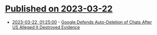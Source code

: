 # [Published on 2023-03-22](index.md)

* [2023-03-22, 01:25:00](https://yro.slashdot.org/story/23/03/21/228240/google-defends-auto-deletion-of-chats-after-us-alleged-it-destroyed-evidence?utm_source=rss1.0mainlinkanon&utm_medium=feed) - [Google Defends Auto-Deletion of Chats After US Alleged It Destroyed Evidence](https://yro.slashdot.org/story/23/03/21/228240/google-defends-auto-deletion-of-chats-after-us-alleged-it-destroyed-evidence?utm_source=rss1.0mainlinkanon&utm_medium=feed)
